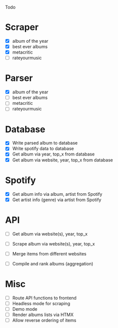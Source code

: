 Todo

# Scraper
- [x] album of the year
- [x] best ever albums
- [x] metacritic
- [ ] rateyourmusic

# Parser
- [x] album of the year
- [ ] best ever albums
- [ ] metacritic
- [ ] rateyourmusic

# Database
- [x] Write parsed album to database
- [x] Write spotify data to database
- [x] Get album via year, top_x from database
- [x] Get album via website, year, top_x from database

# Spotify
- [x] Get album info via album, artist from Spotify
- [x] Get artist info (genre) via artist from Spotify

# API
- [ ] Get album via website(s), year, top_x
- [ ] Scrape album via website(s), year, top_x
- [ ] Merge items from different websites
- [ ] Compile and rank albums (aggregation)


# Misc
- [ ] Route API functions to frontend
- [ ] Headless mode for scraping
- [ ] Demo mode
- [ ] Render albums lists via HTMX
- [ ] Allow reverse ordering of items
